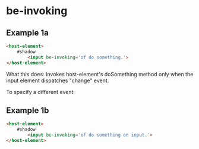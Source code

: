 # be-invoking

## Example 1a

```html
<host-element>
    #shadow
        <input be-invoking='of do something.'>
</host-element>
```

What this does:  Invokes host-element's doSomething method only when the input element dispatches "change" event.

To specify a different event:

## Example 1b

```html
<host-element>
    #shadow
        <input be-invoking='of do something on input.'>
</host-element>
```